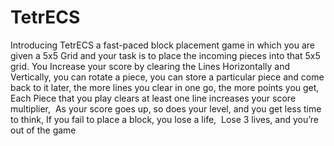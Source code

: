 # TetrECS
Introducing TetrECS a fast-paced block placement game in which you are given a 5x5 Grid and your task is to place the incoming pieces into that 5x5 grid. You Increase your score by clearing the Lines Horizontally and Vertically, you can rotate a piece, you can store a particular piece and come back to it later, the more lines you clear in one go, the more points you get, Each Piece that you play clears at least one line increases your score multiplier,  As your score goes up, so does your level, and you get less time to think, If you fail to place a block, you lose a life,  Lose 3 lives, and you’re out of the game
